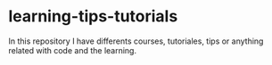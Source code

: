 # learning-tips-tutorials
In this repository I have differents courses, tutoriales, tips or anything related with code and the learning.
